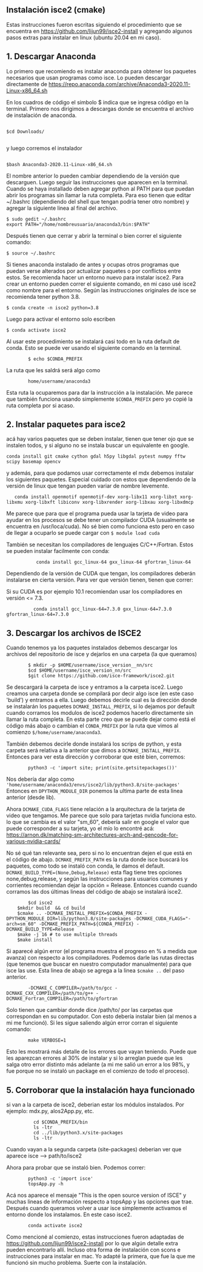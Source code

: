 ## Instalación isce2 (cmake)

Estas instrucciones fueron escritas siguiendo el procedimiento que se encuentra en https://github.com/lijun99/isce2-install y agregando algunos pasos extras para instalar en linux (ubuntu 20.04 en mi caso).

## 1. Descargar Anaconda

Lo primero que recomiendo es instalar anaconda para obtener los paquetes necesarios que usan programas como isce. Lo pueden descargar directamente de https://repo.anaconda.com/archive/Anaconda3-2020.11-Linux-x86_64.sh

En los cuadros de código el simbolo $ indica que se ingresa código en la terminal. Primero nos dirigimos a descargas donde se encuentra el archivo de instalación de anaconda.

```

$cd Downloads/
 
```

y luego corremos el instalador

```

$bash Anaconda3-2020.11-Linux-x86_64.sh

```

El nombre anterior lo pueden cambiar dependiendo de la versión que descarguen. Luego seguir las instrucciones que aparecen en la terminal. Cuando se haya installado deben agregar python al PATH para que puedan abrir los programas sin llamar la ruta completa. Para eso tienen que editar ~/.bashrc (dependiendo del shell que tengan podría tener otro nombre) y agregar la siguiente linea al final del archivo.

```
$ sudo gedit ~/.bashrc
export PATH="/home/nombreusuario/anaconda3/bin:$PATH"

```
Después tienen que cerrar y abrir la terminal o bien correr el siguiente comando:

```
$ source ~/.bashrc

```

Si tienes anaconda instalado de antes y ocupas otros programas que puedan verse alterados por actualizar paquetes o por conflictos entre estos. Se recomienda hacer un entorno nuevo para instalar isce2. Para crear un entorno pueden correr el siguiente comando, en mi caso usé isce2 como nombre para el entorno. Según las instrucciones originales de isce se recomienda tener python 3.8.

```
$ conda create -n isce2 python=3.8

```
Luego para activar el entorno solo escriben 

```
$ conda activate isce2

```
Al usar este procedimiento se instalará casi todo en la ruta default de conda. Esto se puede ver usando el siguiente comando en la terminal.

            $ echo $CONDA_PREFIX

La ruta que les saldrá será algo como 

            home/username/anaconda3
            
Esta ruta la ocuparemos para dar la instrucción a la instalación. Me parece que también funciona usando simplemente `$CONDA_PREFIX` pero yo copié la ruta completa por si acaso. 
## 2. Instalar paquetes para isce2

acá hay varios paquetes que se deben instalar, tienen que tener ojo que se instalen todos, y si alguno no se instala buscar un equivalente en google.

```
conda install git cmake cython gdal h5py libgdal pytest numpy fftw scipy basemap opencv 
```
y además, para que podamos usar correctamente el mdx debemos instalar los siguientes paquetes. Especial cuidado con estos que dependiendo de la versión de linux que tengan pueden variar de nombre levemente. 

```
   conda install openmotif openmotif-dev xorg-libx11 xorg-libxt xorg-libxmu xorg-libxft libiconv xorg-libxrender xorg-libxau xorg-libxdmcp 
```
Me parece que para que el programa pueda usar la tarjeta de video para ayudar en los procesos se debe tener un compilador CUDA (usualmente se encuentra en /usr/loca/cuda). No sé bien como funciona esto pero en caso de llegar a ocuparlo se puede cargar con `$ module load cuda`

También se necesitan los compiladores de lenguajes C/C++/Fortran. Estos se pueden instalar facilmente con conda:

               conda install gcc_linux-64 gxx_linux-64 gfortran_linux-64

Dependiendo de la versión de CUDA que tengan, los compiladores deberán instalarse en cierta versión. Para ver que versión tienen, tienen que correr:


Si su CUDA es por ejemplo 10.1 recomiendan usar los compiladores en versión <= 7.3.

              conda install gcc_linux-64=7.3.0 gxx_linux-64=7.3.0 gfortran_linux-64=7.3.0

## 3. Descargar los archivos de ISCE2

Cuando tenemos ya los paquetes instalados debemos descargar los archivos del repositorio de isce y dejarlos en una carpeta (la que queramos)

            $ mkdir -p $HOME/username/isce_version__nn/src
            $cd $HOME/username/isce_version_nn/src
            $git clone https://github.com/isce-framework/isce2.git

Se descargará la carpeta de isce y entramos a la carpeta isce2. Luego creamos una carpeta donde se compilará por decir algo isce (en este caso 'build') y entramos a ella. Luego debemos decirle cual es la dirección donde se instalarán los paquetes `DCMAKE_INSTALL_PREFIX`, si lo dejamos por default cuando corramos los modulos de isce2 podemos hacerlo directamente sin llamar la ruta completa. En esta parte creo que se puede dejar como está el código más abajo o cambian el `CONDA_PREFIX` por la ruta que vimos al comienzo `$/home/username/anaconda3`. 

También debemos decirle donde instalará los scrips de python, y esta carpeta será relativa a la anterior que dimos a `DCMAKE_INSTALL_PREFIX`. Entonces para ver esta dirección y corroborar que esté bien, corremos: 

            python3 -c 'import site; print(site.getsitepackages())'

Nos debería dar algo como `'home/username/anaconda3/envs/isce2/lib/python3.8/site-packages'` Entonces en `DPYTHON_MODULE_DIR` ponemos la ultima parte de esta linea anterior (desde lib).

Ahora `DCMAKE_CUDA_FLAGS` tiene relación a la arquitectura de la tarjeta de video que tengamos. Me parece que solo para tarjetas nvidia funciona esto. lo que se cambia es el valor "sm_60", debería salir en google el valor que puede corresponder a su tarjeta, yo el mío lo encontré acá: https://arnon.dk/matching-sm-architectures-arch-and-gencode-for-various-nvidia-cards/

No sé qué tan relevante sea, pero si no lo encuentran dejen el que está en el código de abajo. 
`DCMAKE_PREFIX_PATH` es la ruta donde isce buscará los paquetes, como todo se instaló con conda, le damos el default. 
`DCMAKE_BUILD_TYPE=(None,Debug,Release)` esta flag tiene tres opciones none,debug,release, y según las instrucciones para usuarios comunes y corrientes recomiendan dejar la opción = Release. Entonces cuando cuando corramos las dos últimas lineas del código de abajo se instalará isce2.  


            $cd isce2
        $mkdir build  && cd build
        $cmake .. -DCMAKE_INSTALL_PREFIX=$CONDA_PREFIX -DPYTHON_MODULE_DIR=lib/python3.8/site-packages -DCMAKE_CUDA_FLAGS="-arch=sm_60" -DCMAKE_PREFIX_PATH=${CONDA_PREFIX} -DCMAKE_BUILD_TYPE=Release 
        $make -j 16 # to use multiple threads
        $make install 


Si aparecé algún error (el programa muestra el progreso en % a medida que avanza) con respecto a los compiladores. Podemos darle las rutas directas (que tenemos que buscar en nuestro computador manualmente) para que isce las use. Esta linea de abajo se agrega a la linea `$cmake ..` del paso anterior.


            -DCMAKE_C_COMPILER=/path/to/gcc -DCMAKE_CXX_COMPILER=/path/to/g++ -DCMAKE_Fortran_COMPILER=/path/to/gfortran

Solo tienen que cambiar donde dice /path/to/ por las carpetas que correspondan en su computador. Con esto debería instalar bien (al menos a mi me funcionó). Si les sigue saliendo algún error corran el siguiente comando:

            make VERBOSE=1
Esto les mostrará más detalle de los errores que vayan teniendo. Puede que les aparezcan errores al 30% de instalar y si lo arreglan puede que les salga otro error distinto más adelante (a mi me salió un error a los 98%, y fue porque no se instaló un package en el comienzo de todo el proceso). 

## 5. Corroborar que la instalación haya funcionado

si van a la carpeta de isce2, deberian estar los módulos instalados. Por ejemplo: mdx.py, alos2App.py, etc.

              cd $CONDA_PREFIX/bin
              ls -ltr
              cd ../lib/python3.x/site-packages
              ls -ltr
              
Cuando vayan a la segunda carpeta (site-packages) deberian ver que aparece isce --> path/to/isce2

Ahora para probar que se instaló bien. Podemos correr:

            python3 -c 'import isce'
            topsApp.py -h

Acá nos aparece el mensaje "This is the open source version of ISCE" y muchas lineas de información respecto a topsApp y las opciones que trae. Después cuando queramos volver a usar isce simplemente activamos el entorno donde los instalamos. En este caso isce2. 

            conda activate isce2

Como mencioné al comienzo, estas instrucciones fueron adaptadas de https://github.com/lijun99/isce2-install por lo que algún detalle extra pueden encontrarlo allí. Incluso otra forma de instalación con scons e instrucciones para instalar en mac. Yo adapté la primera, que fue la que me funcionó sin mucho problema. Suerte con la instalación. 

